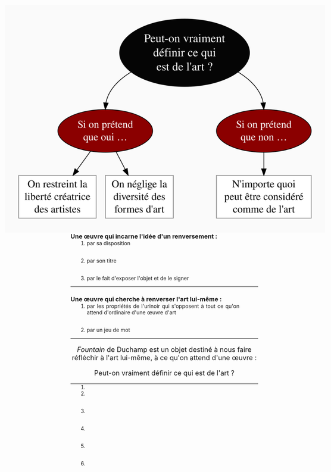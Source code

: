 ```yaml
---
marp: true
theme: teaching
paginate: true
size: 4:3
---
```


<!-- _class: titre -->

# Chapitre 5 : <br>L'art <!-- fit -->
Cédric Eyssette (2021-2022)
https://eyssette.github.io/


---
<!-- _class:  -->
<style scoped>
h2 {font-size:1.4em}
p {margin-top:1em; text-align:center; font-size:1.3em}
</style>
## Une question directrice :

« Qu'est-ce qui fait la valeur<br>d'une œuvre d'art ? »

---
<!-- _class: i1t0 pp -->

![](http://web.archive.org/web/20220507004551if_/http://www.tate.org.uk/art/images/work/T/T07/T07573_10.jpg)


---
<!-- _class: i1t1 horizontal f-->
<style scoped>
p:nth-of-type(1){width:350px!important; margin-left:-70px!important}
ol {margin-left:20px!important; margin-top:-30px!important}
ol li{width:410px!important; text-align:justify; margin-top:30px!important}
</style>
![](http://web.archive.org/web/20220507004551if_/http://www.tate.org.uk/art/images/work/T/T07/T07573_10.jpg)

1) Pourquoi cet objet ne semble-t-il pas, à première vue, être une œuvre d’art ? Qu’attendons-nous d’une œuvre d’art que nous ne retrouvons pas ici ?
2) Quel est, à votre avis, le sens du geste de Duchamp ? <br>Que cherche-t-il à faire ?

<!--

https://raw.githubusercontent.com/eyssette/graphviz-examples/master/diagram/fountain-duchamp.svg


Fountain de Duchamp est un objet destiné à nous faire réfléchir à l'art lui-même, à ce qu'on attend d'une œuvre. Si Duchamp choisit un urinoir, qui n'est qu'un objet commun, utile, laid, sans signification, sans originalité, qui ne suscite aucune émotion si ce n'est de dégoût, c'est justement parce que cet objet n'a aucune des caractéristiques que nous attendons généralement lorsque nous sommes face à une œuvre d'art.

D'ordinaire, ce qui fait la valeur d'une œuvre, cela semble être : son caractère exceptionnel, sa beauté, sa signication profonde, les émotions qu'elles communiquent … Mais existe-t-il vraiment une définition de ce qui fait la valeur de l'art ? Le geste provoquant de Duchamp nous invite à examiner cette question et à prendre conscience du problème qu'elle pose.
 -->


---
<!-- _class:  -->
### Une œuvre qui incarne l'idée d'un renversement :

1) par sa disposition
2) par son titre
3) par le fait d'exposer l'objet et de le signer
<!-- 4) par des jeux de mots -->

<!-- 
1) l'urinoir est renversé
2) une fontaine, qui fait jaillir un liquide clair et pur, est l'inverse d'un urinoir
3) cet acte renverse le statut de cet objet (il n'est plus un objet commun et utile, il devient une œuvre à contempler)
4) le prénom de l'artiste “Richard” évoque la richesse, tandis que “R.Mutt” évoque Armut qui signifie la pauvreté en allemand
-->


---
<!-- _class:  -->
### Une œuvre qui cherche à renverser l'art lui-même :

1) par les propriétés de l'urinoir qui s'opposent à tout ce qu'on attend d'ordinaire d'une œuvre d'art
2) par un jeu de mot
<!-- 3) par la forme même de l'objet -->

<!-- 
1) c'est un objet pauvre, sans qualités, sans expression, sans originalité, seulement fonctionnel, sans signification, qui ne suscite aucune émotion si ce n'est de dégoût, et n'est pas le fruit de la créativité d'un artiste génial
2) “R.Mutt” peut évoquer “art mute” qui désigne le fait que l'art change et échappe aux tentatives de le définir ;
3° “R.Mutt”, si on le renverse donne “Mutter”, qui signifie la mère en allemand, or la forme de l'urinoir peut évoquer un renversement de la représentation traditionnelle de la Vierge à l'Enfant
-->


---
<!-- _class: -->

_Fountain_ de Duchamp est un objet destiné à nous faire réfléchir à l'art lui-même, à ce qu'on attend d'une œuvre :

Peut-on vraiment définir ce qui est de l'art ?

---
<!-- _class: i1t0  -->
<style scoped>
img {position:absolute!important; top:10px; left:50px; width:90%!important; display:block;  margin: 40px 0px; }
</style>

1. ![](https://raw.githubusercontent.com/eyssette/graphviz-examples/master/diagram/probl%C3%A8me-d%C3%A9finition-art-part1.dot.svg)
2) ![](https://raw.githubusercontent.com/eyssette/graphviz-examples/master/diagram/probl%C3%A8me-d%C3%A9finition-art-part2.dot.svg)
3) ![](https://raw.githubusercontent.com/eyssette/graphviz-examples/master/diagram/probl%C3%A8me-d%C3%A9finition-art-part3.dot.svg)
4) ![](https://raw.githubusercontent.com/eyssette/graphviz-examples/master/diagram/probl%C3%A8me-d%C3%A9finition-art-part4.dot.svg)
5) ![](https://raw.githubusercontent.com/eyssette/graphviz-examples/master/diagram/probl%C3%A8me-d%C3%A9finition-art-part5.dot.svg)
6) ![](https://raw.githubusercontent.com/eyssette/graphviz-examples/master/diagram/probl%C3%A8me-d%C3%A9finition-art.dot.svg)
